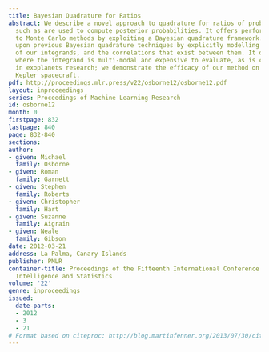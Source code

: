 ```yaml
---
title: Bayesian Quadrature for Ratios
abstract: We describe a novel approach to quadrature for ratios of probabilistic integrals,
  such as are used to compute posterior probabilities. It offers performance superior
  to Monte Carlo methods by exploiting a Bayesian quadrature framework. We improve
  upon previous Bayesian quadrature techniques by explicitly modelling the non-negativity
  of our integrands, and the correlations that exist between them. It offers most
  where the integrand is multi-modal and expensive to evaluate, as is commonplace
  in exoplanets research; we demonstrate the efficacy of our method on data from the
  Kepler spacecraft.
pdf: http://proceedings.mlr.press/v22/osborne12/osborne12.pdf
layout: inproceedings
series: Proceedings of Machine Learning Research
id: osborne12
month: 0
firstpage: 832
lastpage: 840
page: 832-840
sections: 
author:
- given: Michael
  family: Osborne
- given: Roman
  family: Garnett
- given: Stephen
  family: Roberts
- given: Christopher
  family: Hart
- given: Suzanne
  family: Aigrain
- given: Neale
  family: Gibson
date: 2012-03-21
address: La Palma, Canary Islands
publisher: PMLR
container-title: Proceedings of the Fifteenth International Conference on Artificial
  Intelligence and Statistics
volume: '22'
genre: inproceedings
issued:
  date-parts:
  - 2012
  - 3
  - 21
# Format based on citeproc: http://blog.martinfenner.org/2013/07/30/citeproc-yaml-for-bibliographies/
---
```

